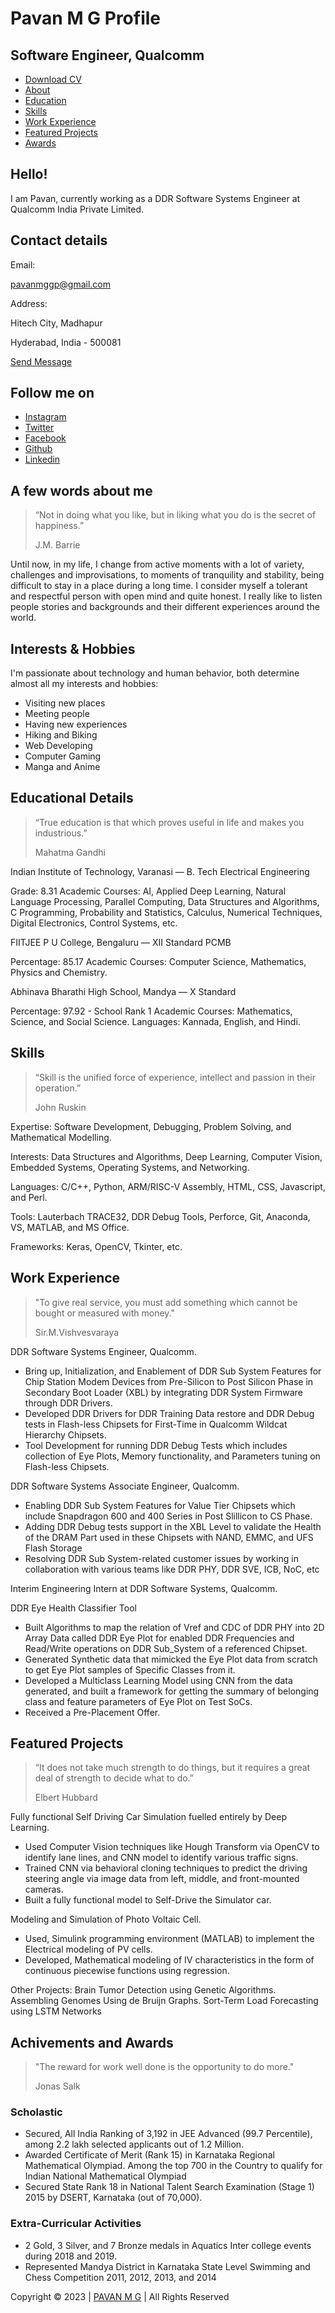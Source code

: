 Pavan M G Profile
=========

Software Engineer, Qualcomm
---------------------------

*   [Download CV](https://pavan-mg.in/assets/Pavan%20M%20G%20CV.pdf)
*   [About](https://github.com/pavan-mg/pavan-mg.github.io/tree/main#a-few-words-about-me)
*   [Education](https://github.com/pavan-mg/pavan-mg.github.io/tree/main#educational-details)
*   [Skills](https://github.com/pavan-mg/pavan-mg.github.io/tree/main#skills)
*   [Work Experience](https://github.com/pavan-mg/pavan-mg.github.io/tree/main#work-experience)
*   [Featured Projects](https://github.com/pavan-mg/pavan-mg.github.io/tree/main#featured-projects)
*   [Awards](https://github.com/pavan-mg/pavan-mg.github.io/tree/main#achivements-and-awards)

Hello!
------

I am Pavan, currently working as a DDR Software Systems Engineer at Qualcomm India Private Limited.

Contact details
---------------

Email:

pavanmggp@gmail.com

Address:

Hitech City, Madhapur

Hyderabad, India - 500081

[Send Message](mailto:pavanmggp@gmail.com)

Follow me on
------------

*   [Instagram](https://www.instagram.com/pavan.mg/ "Instagram: pavan.mg")
*   [Twitter](https://www.twitter.com/pavanm07 "X(Twitter): pavanm07")
*   [Facebook](https://www.facebook.com/pavanm07/ "Facebook: pavanm07")
*   [Github](https://www.github.com/pavan-mg "GitHub: pavan-mg")
*   [Linkedin](https://www.linkedin.com/in/pavan-mg/ "Linkedin: pavan-mg")

A few words about me
--------------------

> “Not in doing what you like, but in liking what you do is the secret of happiness.”
> 
> J.M. Barrie

Until now, in my life, I change from active moments with a lot of variety, challenges and improvisations, to moments of tranquility and stability, being difficult to stay in a place during a long time. I consider myself a tolerant and respectful person with open mind and quite honest. I really like to listen people stories and backgrounds and their different experiences around the world.

Interests & Hobbies
-------------------

I'm passionate about technology and human behavior, both determine almost all my interests and hobbies:

*   Visiting new places
*   Meeting people
*   Having new experiences
*   Hiking and Biking
*   Web Developing
*   Computer Gaming
*   Manga and Anime

Educational Details
-------------------

> “True education is that which proves useful in life and makes you industrious.”
> 
> Mahatma Gandhi

Indian Institute of Technology, Varanasi — B. Tech Electrical Engineering

Grade: 8.31 Academic Courses: AI, Applied Deep Learning, Natural Language Processing, Parallel Computing, Data Structures and Algorithms, C Programming, Probability and Statistics, Calculus, Numerical Techniques, Digital Electronics, Control Systems, etc.

FIITJEE P U College, Bengaluru — XII Standard PCMB

Percentage: 85.17 Academic Courses: Computer Science, Mathematics, Physics and Chemistry.

Abhinava Bharathi High School, Mandya — X Standard

Percentage: 97.92 - School Rank 1 Academic Courses: Mathematics, Science, and Social Science. Languages: Kannada, English, and Hindi.

Skills
------

> “Skill is the unified force of experience, intellect and passion in their operation.”
> 
> John Ruskin

Expertise: Software Development, Debugging, Problem Solving, and Mathematical Modelling.

Interests: Data Structures and Algorithms, Deep Learning, Computer Vision, Embedded Systems, Operating Systems, and Networking.

Languages: C/C++, Python, ARM/RISC-V Assembly, HTML, CSS, Javascript, and Perl.

Tools: Lauterbach TRACE32, DDR Debug Tools, Perforce, Git, Anaconda, VS, MATLAB, and MS Office.

Frameworks: Keras, OpenCV, Tkinter, etc.

Work Experience
---------------

> "To give real service, you must add something which cannot be bought or measured with money."
> 
> Sir.M.Vishvesvaraya

DDR Software Systems Engineer, Qualcomm.

*   Bring up, Initialization, and Enablement of DDR Sub System Features for Chip Station Modem Devices from Pre-Silicon to Post Silicon Phase in Secondary Boot Loader (XBL) by integrating DDR System Firmware through DDR Drivers.
*   Developed DDR Drivers for DDR Training Data restore and DDR Debug tests in Flash-less Chipsets for First-Time in Qualcomm Wildcat Hierarchy Chipsets.
*   Tool Development for running DDR Debug Tests which includes collection of Eye Plots, Memory functionality, and Parameters tuning on Flash-less Chipsets.

DDR Software Systems Associate Engineer, Qualcomm.

*   Enabling DDR Sub System Features for Value Tier Chipsets which include Snapdragon 600 and 400 Series in Post Slillicon to CS Phase.
*   Adding DDR Debug tests support in the XBL Level to validate the Health of the DRAM Part used in these Chipsets with NAND, EMMC, and UFS Flash Storage
*   Resolving DDR Sub System-related customer issues by working in collaboration with various teams like DDR PHY, DDR SVE, ICB, NoC, etc

Interim Engineering Intern at DDR Software Systems, Qualcomm.

DDR Eye Health Classifier Tool

*   Built Algorithms to map the relation of Vref and CDC of DDR PHY into 2D Array Data called DDR Eye Plot for enabled DDR Frequencies and Read/Write operations on DDR Sub\_System of a referenced Chipset.
*   Generated Synthetic data that mimicked the Eye Plot data from scratch to get Eye Plot samples of Specific Classes from it.
*   Developed a Multiclass Learning Model using CNN from the data generated, and built a framework for getting the summary of belonging class and feature parameters of Eye Plot on Test SoCs.
*   Received a Pre-Placement Offer.

Featured Projects
-----------------

> “It does not take much strength to do things, but it requires a great deal of strength to decide what to do.”
> 
> Elbert Hubbard

Fully functional Self Driving Car Simulation fuelled entirely by Deep Learning.

*   Used Computer Vision techniques like Hough Transform via OpenCV to identify lane lines, and CNN model to identify various traffic signs.
*   Trained CNN via behavioral cloning techniques to predict the driving steering angle via image data from left, middle, and front-mounted cameras.
*   Built a fully functional model to Self-Drive the Simulator car.

Modeling and Simulation of Photo Voltaic Cell.

*   Used, Simulink programming environment (MATLAB) to implement the Electrical modeling of PV cells.
*   Developed, Mathematical modeling of IV characteristics in the form of continuous piecewise functions using regression.

Other Projects: Brain Tumor Detection using Genetic Algorithms. Assembling Genomes Using de Bruijn Graphs. Sort-Term Load Forecasting using LSTM Networks

Achivements and Awards
----------------------

> "The reward for work well done is the opportunity to do more."
> 
> Jonas Salk

### Scholastic

*   Secured, All India Ranking of 3,192 in JEE Advanced (99.7 Percentile), among 2.2 lakh selected applicants out of 1.2 Million.
*   Awarded Certificate of Merit (Rank 15) in Karnataka Regional Mathematical Olympiad. Among the top 700 in the Country to qualify for Indian National Mathematical Olympiad
*   Secured State Rank 18 in National Talent Search Examination (Stage 1) 2015 by DSERT, Karnataka (out of 70,000).

### Extra-Curricular Activities

*   2 Gold, 3 Silver, and 7 Bronze medals in Aquatics Inter college events during 2018 and 2019.
*   Represented Mandya District in Karnataka State Level Swimming and Chess Competition 2011, 2012, 2013, and 2014

Copyright © 2023 | [PAVAN M G](https://github.com/pavan-mg/pavan-mg.github.io) | All Rights Reserved
